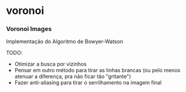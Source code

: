 # voronoi
### Voronoi Images

Implementação do Algoritmo de Bowyer-Watson

TODO:
* Otimizar a busca por vizinhos
* Pensar em outro método para tirar as linhas brancas (ou pelo menos atenuar a
    diferença, pra não ficar tão "gritante")
* Fazer anti-aliasing para tirar o serrilhamento na imagem final
